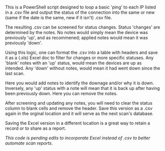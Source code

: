 This is a PowerShell script designed to loop a basic 'ping' to each IP listed in a .csv file and output the status of the connection into the same or new (same if the date is the same, new if it isn't) .csv file. 

The resulting .csv can be screened for status changes. Status 'changes' are determined by the notes. No notes would simply mean the device was previously 'up', and as recommened; applied notes would mean it was previously 'down'. 

Using this logic, one can format the .csv into a table with headers and save it as a (.xls) Excel doc to filter for changes or more specific statuses. Any 'blank' notes with an 'up' status, would mean the devices are up as intended. Any 'down' without notes, would mean it had went down since the last scan. 

Here you would add notes to identify the downage and/or why it is down. Inversely, any 'up' status with a note will mean that it is back up after having been previously down. Here you can remove the notes. 

After screening and updating any notes, you will need to clear the status column to blank cells and remove the header. Save this version as a .csv again in the orginal location and it will serve as the next scan's database.  

Saving the Excel version in a different location is a great way to retain a record or to share as a report.

*This code is pending edits to incorporate Excel instead of .csv to better automate scan reports.*
